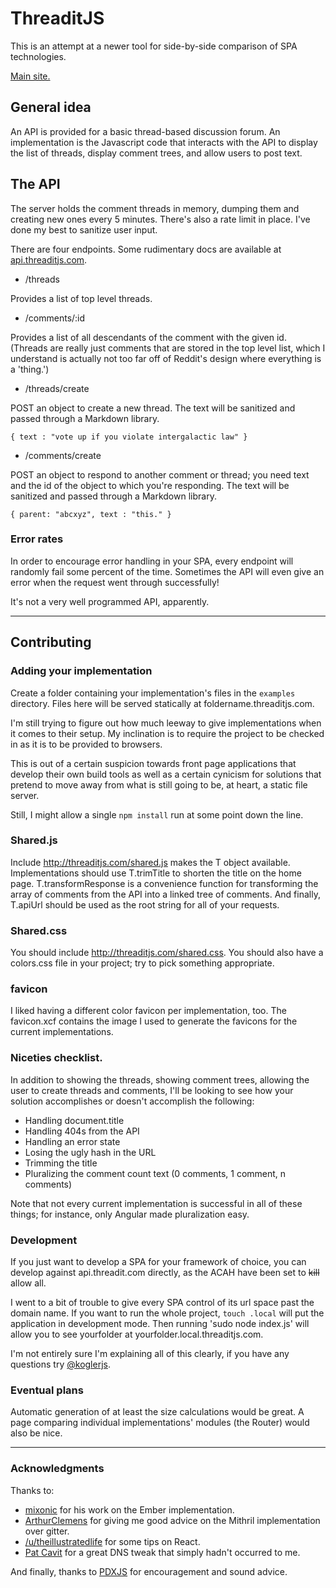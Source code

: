 # ThreaditJS

This is an attempt at a newer tool for side-by-side comparison of SPA technologies.  

[Main site.](http://threaditjs.com)

## General idea

An API is provided for a basic thread-based discussion forum.  An implementation is the Javascript code that interacts with the API to display the list of threads, display comment trees, and allow users to post text.  

## The API

The server holds the comment threads in memory, dumping them and creating new ones every 5 minutes.  There's also a rate limit in place.  I've done my best to sanitize user input.  

There are four endpoints.  Some rudimentary docs are available at [api.threaditjs.com](http://api.threaditjs.com).  

* /threads

Provides a list of top level threads.  

* /comments/:id

Provides a list of all descendants of the comment with the given id.  (Threads are really just comments that are stored in the top level list, which I understand is actually not too far off of Reddit's design where everything is a 'thing.')

* /threads/create

POST an object to create a new thread.  The text will be sanitized and passed through a Markdown library.  

    { text : "vote up if you violate intergalactic law" }

* /comments/create

POST an object to respond to another comment or thread; you need text and the id of the object to which you're responding.  The text will be sanitized and passed through a Markdown library.  

    { parent: "abcxyz", text : "this." }

### Error rates

In order to encourage error handling in your SPA, every endpoint will randomly fail some percent of the time.  Sometimes the API will even give an error when the request went through successfully!  

It's not a very well programmed API, apparently.  

---

## Contributing

### Adding your implementation

Create a folder containing your implementation's files in the `examples` directory.  Files here will be served statically at foldername.threaditjs.com.

I'm still trying to figure out how much leeway to give implementations when it comes to their setup.  My inclination is to require the project to be checked in as it is to be provided to browsers.  

This is out of a certain suspicion towards front page applications that develop their own build tools as well as a certain cynicism for solutions that pretend to move away from what is still going to be, at heart, a static file server.  

Still, I might allow a single `npm install` run at some point down the line.  

### Shared.js

Include http://threaditjs.com/shared.js makes the T object available.  Implementations should use T.trimTitle to shorten the title on the home page.  T.transformResponse is a convenience function for transforming the array of comments from the API into a linked tree of comments.  And finally, T.apiUrl should be used as the root string for all of your requests.  

### Shared.css

You should include http://threaditjs.com/shared.css.  You should also have a colors.css file in your project; try to pick something appropriate.  

### favicon

I liked having a different color favicon per implementation, too.  The favicon.xcf contains the image I used to generate the favicons for the current implementations.  

### Niceties checklist.

In addition to showing the threads, showing comment trees, allowing the user to create threads and comments, I'll be looking to see how your solution accomplishes or doesn't accomplish the following:

* Handling document.title
* Handling 404s from the API
* Handling an error state
* Losing the ugly hash in the URL
* Trimming the title
* Pluralizing the comment count text (0 comments, 1 comment, n comments)

Note that not every current implementation is successful in all of these things; for instance, only Angular made pluralization easy.  

### Development 

If you just want to develop a SPA for your framework of choice, you can develop against api.threadit.com directly, as the ACAH have been set to ~~kill~~ allow all.  

I went to a bit of trouble to give every SPA control of its url space past the domain name.  If you want to run the whole project, `touch .local` will put the application in development mode.  Then running 'sudo node index.js' will allow you to see yourfolder at yourfolder.local.threaditjs.com.  

I'm not entirely sure I'm explaining all of this clearly, if you have any questions try [@koglerjs](http://twitter.com/koglerjs).  

### Eventual plans

Automatic generation of at least the size calculations would be great.  A page comparing individual implementations' modules (the Router) would also be nice.  

---

### Acknowledgments

Thanks to:

* [mixonic](https://github.com/mixonic) for his work on the Ember implementation.
* [ArthurClemens](https://github.com/ArthurClemens) for giving me good advice on the Mithril implementation over gitter.  
* [/u/theillustratedlife](http://reddit.com/u/theillustratedlife) for some tips on React.  
* [Pat Cavit](https://twitter.com/tivac) for a great DNS tweak that simply hadn't occurred to me.  

And finally, thanks to [PDXJS](http://www.meetup.com/Portland-JavaScript-Admirers/) for encouragement and sound advice.  
